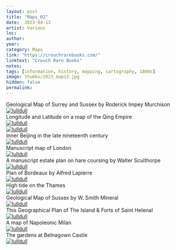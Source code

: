 ```yaml
---
layout: post
title: "Maps_02"
date:  2023-04-13
artist: Various
loc: 
author: 
year: 
category: Maps
link: "https://crouchrarebooks.com/"
linktext: "Crouch Rare Books"
notes: 
tags: [information, history, mapping, cartography, 1800s]
image: thumbs/2023_maps2.jpg
hidden: false
permalink:
---
```




<div class="image_caption">
Geological Map of Surrey and Sussex by Roderick Impey Murchison
</div>


<div class="post_image">
	<a href="{{ site.baseurl }}/images/posts/2023_maps2/001.jpg" target="_blank">
	<img src="{{ site.baseurl }}/images/posts/2023_maps2/001.jpg" alt="lulldull"></a>
</div>

<div class="image_caption">
Longitude and Latitude on a map of the Qing Empire
</div>

<div class="post_image">
	<a href="{{ site.baseurl }}/images/posts/2023_maps2/002.jpg" target="_blank">
	<img src="{{ site.baseurl }}/images/posts/2023_maps2/002.jpg" alt="lulldull"></a>
</div>

<div class="post_image">
	<a href="{{ site.baseurl }}/images/posts/2023_maps2/002b.jpg" target="_blank">
	<img src="{{ site.baseurl }}/images/posts/2023_maps2/002b.jpg" alt="lulldull"></a>
</div>


<div class="image_caption">
Inner Beijing in the late nineteenth century
</div>

<div class="post_image">
	<a href="{{ site.baseurl }}/images/posts/2023_maps2/003.jpg" target="_blank">
	<img src="{{ site.baseurl }}/images/posts/2023_maps2/003.jpg" alt="lulldull"></a>
</div>




<div class="image_caption">
Manuscript map of London
</div>

<div class="post_image">
	<a href="{{ site.baseurl }}/images/posts/2023_maps2/004.jpg" target="_blank">
	<img src="{{ site.baseurl }}/images/posts/2023_maps2/004.jpg" alt="lulldull"></a>
</div>




<div class="image_caption">
A manuscript estate plan on hare coursing by Walter Sculthorpe
</div>

<div class="post_image">
	<a href="{{ site.baseurl }}/images/posts/2023_maps2/005.jpg" target="_blank">
	<img src="{{ site.baseurl }}/images/posts/2023_maps2/005.jpg" alt="lulldull"></a>
</div>




<div class="image_caption">
Plan of Bordeaux by Alfred Lapierre
</div>

<div class="post_image">
	<a href="{{ site.baseurl }}/images/posts/2023_maps2/006.jpg" target="_blank">
	<img src="{{ site.baseurl }}/images/posts/2023_maps2/006.jpg" alt="lulldull"></a>
</div>


<div class="image_caption">
High tide on the Thames
</div>


<div class="post_image">
	<a href="{{ site.baseurl }}/images/posts/2023_maps2/007.jpg" target="_blank">
	<img src="{{ site.baseurl }}/images/posts/2023_maps2/007.jpg" alt="lulldull"></a>
</div>



<div class="image_caption">
Geological Map of Sussex by W. Smith Mineral 
</div>


<div class="post_image">
	<a href="{{ site.baseurl }}/images/posts/2023_maps2/008.jpg" target="_blank">
	<img src="{{ site.baseurl }}/images/posts/2023_maps2/008.jpg" alt="lulldull"></a>
</div>




<div class="image_caption">
This Geographical Plan of The Island & Forts of Saint Helenal 
</div>


<div class="post_image">
	<a href="{{ site.baseurl }}/images/posts/2023_maps2/009.jpg" target="_blank">
	<img src="{{ site.baseurl }}/images/posts/2023_maps2/009.jpg" alt="lulldull"></a>
</div>


<div class="image_caption">
A map of Napoleonic Milan
</div>


<div class="post_image">
	<a href="{{ site.baseurl }}/images/posts/2023_maps2/010.jpg" target="_blank">
	<img src="{{ site.baseurl }}/images/posts/2023_maps2/010.jpg" alt="lulldull"></a>
</div>


<div class="image_caption">
The gardens at Belnagown Castle
</div>


<div class="post_image">
	<a href="{{ site.baseurl }}/images/posts/2023_maps2/011.jpg" target="_blank">
	<img src="{{ site.baseurl }}/images/posts/2023_maps2/011.jpg" alt="lulldull"></a>
</div>



















